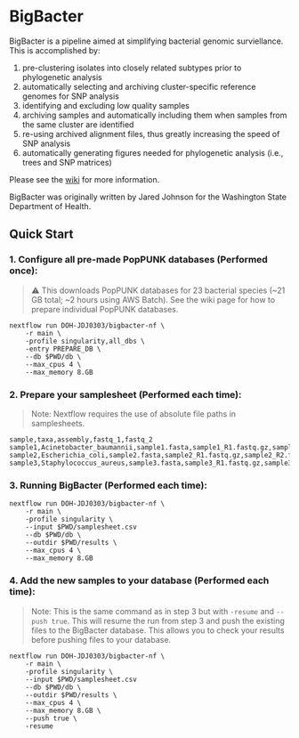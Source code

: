 # BigBacter
BigBacter is a pipeline aimed at simplifying bacterial genomic surviellance.
This is accomplished by:
1) pre-clustering isolates into closely related subtypes prior to phylogenetic analysis
2) automatically selecting and archiving cluster-specific reference genomes for SNP analysis
3) identifying and excluding low quality samples
4) archiving samples and automatically including them when samples from the same cluster are identified
5) re-using archived alignment files, thus greatly increasing the speed of SNP analysis
6) automatically generating figures needed for phylogenetic analysis (i.e., trees and SNP matrices)

Please see the [wiki](https://github.com/DOH-JDJ0303/bigbacter-nf/wiki) for more information.

BigBacter was originally written by Jared Johnson for the Washington State Department of Health.

## Quick Start
### 1. Configure all pre-made PopPUNK databases (Performed once):
> :warning: This downloads PopPUNK databases for 23 bacterial species (~21 GB total; ~2 hours using AWS Batch). See the wiki page for how to prepare individual PopPUNK databases. 
```
nextflow run DOH-JDJ0303/bigbacter-nf \
    -r main \
    -profile singularity,all_dbs \
    -entry PREPARE_DB \
    --db $PWD/db \
    --max_cpus 4 \
    --max_memory 8.GB
```
### 2. Prepare your samplesheet (Performed each time):
> Note: Nextflow requires the use of absolute file paths in samplesheets.
```csv
sample,taxa,assembly,fastq_1,fastq_2
sample1,Acinetobacter_baumannii,sample1.fasta,sample1_R1.fastq.gz,sample1_R2.fastq.gz
sample2,Escherichia_coli,sample2.fasta,sample2_R1.fastq.gz,sample2_R2.fastq.gz
sample3,Staphylococcus_aureus,sample3.fasta,sample3_R1.fastq.gz,sample3_R2.fastq.gz
```
### 3. Running BigBacter (Performed each time):
```
nextflow run DOH-JDJ0303/bigbacter-nf \
    -r main \
    -profile singularity \
    --input $PWD/samplesheet.csv
    --db $PWD/db \
    --outdir $PWD/results \
    --max_cpus 4 \
    --max_memory 8.GB
```
### 4. Add the new samples to your database (Performed each time):
> Note: This is the same command as in step 3 but with `-resume` and `--push true`. This will resume the run from step 3 and push the existing files to the BigBacter database. This allows you to check your results before pushing files to your database.
```
nextflow run DOH-JDJ0303/bigbacter-nf \
    -r main \
    -profile singularity \
    --input $PWD/samplesheet.csv
    --db $PWD/db \
    --outdir $PWD/results \
    --max_cpus 4 \
    --max_memory 8.GB \
    --push true \
    -resume
```
